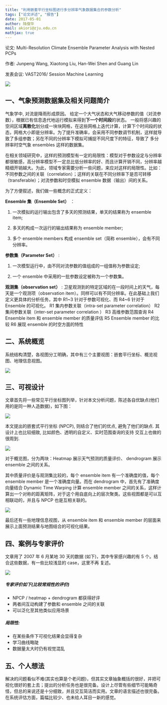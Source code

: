 ```yaml
---
title: "利用嵌套平行坐标图进行多分辨率气象数据集合的参数分析"
tags: ["论文评述", "报告"]
date: 2017-05-01
author: 陆俊华
mail: akiori@zju.edu.cn
mathjax: true
---
```


论文: Multi-Resolution Climate Ensemble Parameter Analysis with Nested PCPs

作者: Junpeng Wang, Xiaotong Liu, Han-Wei Shen and Guang Lin

发表会议: VAST2016/ Session Machine Learning

![](http://www.cad.zju.edu.cn/home/vagblog/wp-content/uploads/2017/05/systemoverview.png)

## 一、气象预测数据集及相关问题简介

气象学中, 对流是降雨形成原因。 给定一个大气状态和大气移动参数的值（对流参数），根据已有信息迭代地运行模拟来得到**下一个时间段**的状态。 一般将感兴趣的空间区域**离散化**划分成一块块网格，在这些网格上迭代计算，计算下个时间段的状态，网格大小即是分辨率。为了提升准确率，会采用不同参数调节机制，这样就导致了多组参数；另在不同的分辨率下模拟可捕捉不同尺度下的特征，导致了 多分辨率时空气象 ensembles 这样的数据集。

在相关领域研究中，这样的预测模型有一定的局限性：模型对于参数设定与分辨率都很敏感，高分辨率模型不一定总比低分辨率的好、而且计算开销不同，分辨率越精细开销越大。为此，领域专家需要分析一些问题，来应对这样的局限性。比如：不同参数之间的关联（correlation）；这样的关联在不同分辨率下是否可转移（transferable）；对流参数和时空模拟 ensemble 数据（输出）间的关系。

为了方便叙述，我们做一些概念的正式定义：

**Ensemble 集（Ensemble Set）** ：

1. 一次模拟的运行输出包含了多天的预测结果，单天的结果称为 ensemble item;

2. 多天的构成一次运行的输出结果称为 ensemble member;

3. 多个 ensemble members 构成 ensemble set（简称 ensemble），会有不同分辨率。

**参数集（Parameter Set）** :

1. 一次模型运行中，由不同对流参数的值组成的一组值称为参数设定;

2. 一个 ensemble 中采用的一批参数设定被称为一个参数集。

**观测集（observation set）** :
卫星观测到的特定区域的在一段时间上的天气，每天是一个观测项（observation item）。同样可以有不同分辨率。在此基础上我们定义更具体的分析任务，其中 R1~3 针对于参数可视化、而 R4~6 针对于 Ensemble 的可视化。
R1 集内参数关联（intra-set parameter correlation）
R2 集间参数关联（inter-set parameter correlation ）
R3 高维参数范围查询
R4 Ensemble item 和 ensemble member 的质量评估
R5 Ensemble member 的比较
R6 展现 ensemble 的时空方面的特性

## 二、系统概览

系统结构清楚，各视图分工明确，其中有三个主要视图：嵌套平行坐标、概览视图、地理信息视图。

![](http://www.cad.zju.edu.cn/home/vagblog/wp-content/uploads/2017/05/%E5%9B%BE%E7%89%871.png)

## 三、可视设计

文章首先将一些常见平行坐标图列举，针对本文分析问题，陈述各自优缺点(他们用的是同一种人造数据)，如下图：

![](http://www.cad.zju.edu.cn/home/vagblog/wp-content/uploads/2017/05/%E4%BC%98%E7%BC%BA%E7%82%B9.png)

本文提出的嵌套式平行坐标 (NPCP), 则结合了他们的优点, 避免了他们的缺点. 其设计上也比较细致, 比如颜色、透明的自定义、实时范围查询的支持 交互上也做的很周到.

![](http://www.cad.zju.edu.cn/home/vagblog/wp-content/uploads/2017/05/NPCP.png)

对于概览图，分为两块：Heatmap 展示天气预测的质量评价、 dendrogram 展示 ensemble 之间的关系。

其中质量评价是与观测集比较的，每个 ensemble item 有一个准确度的值，每个 ensemble member 是一个准确度向量。而在 dendrogram 中，首先有了准确度向量结合 Dynamic Time Warping 计算 ensemble member 之间的关系，这样计算出一个对称的距离矩阵，对于这个用自底向上的层次聚类。这些视图都是可以互相联动的，并且与 NPCP 也是互相关联的。

![](http://www.cad.zju.edu.cn/home/vagblog/wp-content/uploads/2017/05/gailantu.png)

最后还有一些地理信息视图，从 ensemble item 和 ensemble member 的层面来展示上面预测结果与地图结合的可视化结果。

## 四、案例与专家评价

文章用了 2007 年 6 月某地 30 天的数据 (如下)，其中专家感兴趣的有 5 个。结合这些数据，有一些比较浅显的 case，这里不再 复述。

![](http://www.cad.zju.edu.cn/home/vagblog/wp-content/uploads/2017/05/case.png)

##### 专家评价如下(比较常规性的评价)

-   NPCP / heatmap + dendrogram 都获得好评
-   两者间互动构建了参数和 ensemble 之间的关联
-   可以泛化至其他类似应用场景

##### 局限性:

-   在某些条件下可视化结果会显得复杂
-   学习曲线略陡
-   数据量太大时仍有视觉混乱

## 五、个人想法

解决的问题看似不难(其实也算是个老问题)，但其实文章抽象概括的很好，并把可视化很好的套上去；提出的分析任务也是很完备。设计上尽管有些细节可能略奇怪，但总的来说还是十分细致，并且交互简洁而实用。文章的语言描述也很完备。在系统评估方面，篇幅比较少、也未给人耳目一新的感觉。
